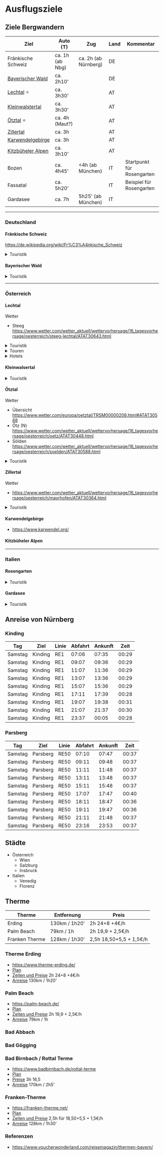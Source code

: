 # Ausflugsziele

## Ziele Bergwandern

| Ziel | Auto (T) | Zug | Land | Kommentar |
| --- | --- | --- | --- | --- |
| Fränkische Schweiz | ca. 1h (ab Nbg) | ca. 2h (ab Nürnberg) | DE | |
| [Bayerischer Wald](#bayerischer-wald) | ca. 2h10' | | DE | |
| [Lechtal](#lechtal) ⭐ | ca. 3h30' | | AT | |
| [Kleinwalstertal](#kleinwalsertal) | ca. 3h30' | | AT | |
| [Ötztal](#ötztal) ⭐ | ca. 4h (Maut?) | | AT | |
| [Zillertal](#zillertal) | ca. 3h | | AT | |
| [Karwendelgebirge](#karwendelgebirge) | ca. 3h | | AT | |
| [Kitzbüheler Alpen](#kitzbüheler-alpen) | ca. 3h10' | | AT | |
| Bozen | ca. 4h45' | <4h (ab München) | IT | Startpunkt für Rosengarten | 
| Fassatal | ca. 5h20' | | IT | Beispiel für Rosengarten |
| Gardasee | ca. 7h | 5h25' (ab München) | IT | |

---
### Deutschland 

#### Fränkische Schweiz

https://de.wikipedia.org/wiki/Fr%C3%A4nkische_Schweiz

<details>
<summary>Touristik</summary>
<ul>
<li>https://www.fraenkische-schweiz.com/</li>
</ul>
</details>

#### Bayerischer Wald

<details>
<summary>Touristik</summary>
<ul>
<li>https://www.bayerischer-wald.de/</li>
</ul>
</details>

---
### Österreich

#### Lechtal

Wetter
* Steeg https://www.wetter.com/wetter_aktuell/wettervorhersage/16_tagesvorhersage/oesterreich/steeg-lechtal/ATAT30643.html

<details>
<summary>Touristik</summary>
<ul>
<li>https://www.lechtal.at/</li>
</ul>
</details>

<details>
<summary>Touren</summary>
<ul>
<li>https://www.lechtal.at/de/touren/gramaiser-seen-runde.html</li>
<li>https://www.lechtal.at/de/touren/hinterhornbach-hochvogel.html</li>
<li>https://www.lechtal.at/de/touren/elmer-kreuzspitze.html</li>
<li>https://www.lechtal.at/de/touren/hinterhornbach-kaufbeurer-haus-haglertal-haeselgehr.html</li>
<li>https://www.lechtal.at/de/touren/holzgau-grosser-krottenkopf.html</li>
<li>https://www.lechtal.at/de/touren/boden-fundaistal-hanauer-huette-boden.html</li>
</ul>
</details>

<details>
<summary>Hotels</summary>
<ul>
<li>https://vera-monti.at/</li>
<li></li>
</ul>
</details>

#### Kleinwalsertal

<details>
<summary>Touristik</summary>
<ul>
<li>https://www.kleinwalsertal.com/de</li>
</ul>
</details>

#### Ötztal

Wetter
* Übersicht https://www.wetter.com/europa/oetztal/TRSM00000208.html#ATAT30588
* Ötz (N) https://www.wetter.com/wetter_aktuell/wettervorhersage/16_tagesvorhersage/oesterreich/oetz/ATAT30448.html
* Sölden https://www.wetter.com/wetter_aktuell/wettervorhersage/16_tagesvorhersage/oesterreich/soelden/ATAT30588.html

<details>
<summary>Touristik</summary>
<ul>
<li>https://www.oetztal.com/de/sommer.html</li>
<li>https://www.naturpark-oetztal.at/</li>
</ul>
</details>

#### Zillertal

Wetter
* https://www.wetter.com/wetter_aktuell/wettervorhersage/16_tagesvorhersage/oesterreich/mayrhofen/ATAT30364.html

<details>
<summary>Touristik</summary>
<ul>
<li>https://www.zillertal.at/</li>
</ul>
</details>

#### Karwendelgebirge

* https://www.karwendel.org/

#### Kitzbüheler Alpen

---
### Italien

#### Rosengarten

<details>
<summary>Touristik</summary>
<ul>
<li>https://latemarium.com/de/</li>
<li>https://eggental.com/de</li>
<li>https://www.fassa.com/de</li>
<li>https://www.tiersertal.com/de.html</li>
<li>https://www.suedtirol.info/de/de</li>
<li>https://www.visittrentino.info/de</li>
</ul>
</details>

#### Gardasee

<details>
<summary>Touristik</summary>
<ul>
<li>https://www.gardasee.it/de/</li>
<li>https://www.gardasee.de/</li>
</ul>
</details>

## Anreise von Nürnberg

### Kinding

|Tag	|Ziel	|Linie	|Abfahrt	|Ankunft	|Zeit|
| --- | --- | --- | --- |--- |--- |
|Samstag	|Kinding    |RE1	|07:06	|07:35	|00:29|
|Samstag	|Kinding    |RE1	|09:07	|09:36	|00:29|
|Samstag	|Kinding    |RE1	|11:07	|11:36	|00:29|
|Samstag	|Kinding    |RE1	|13:07	|13:36	|00:29|
|Samstag	|Kinding	|RE1	|15:07	|15:36	|00:29|
|Samstag	|Kinding	|RE1	|17:11	|17:39	|00:28|
|Samstag	|Kinding	|RE1	|19:07	|19:38	|00:31|
|Samstag	|Kinding	|RE1	|21:07	|21:37	|00:30|
|Samstag	|Kinding	|RE1	|23:37	|00:05	|00:28|

### Parsberg

|Tag	|Ziel	|Linie	|Abfahrt	|Ankunft	|Zeit|
| --- | --- | --- | --- |--- |--- |
|Samstag	|Parsberg	|RE50	|07:10	|07:47	|00:37|
|Samstag	|Parsberg	|RE50	|09:11	|09:48	|00:37|
|Samstag	|Parsberg	|RE50	|11:11	|11:48	|00:37|
|Samstag	|Parsberg	|RE50	|13:11	|13:48	|00:37|
|Samstag	|Parsberg	|RE50	|15:11	|15:48	|00:37|
|Samstag	|Parsberg	|RE50	|17:07	|17:47	|00:40|
|Samstag	|Parsberg	|RE50	|18:11	|18:47	|00:36|
|Samstag	|Parsberg	|RE50	|19:11	|19:47	|00:36|
|Samstag	|Parsberg	|RE50	|21:11	|21:48	|00:37|
|Samstag	|Parsberg	|RE50	|23:16	|23:53	|00:37|

## Städte

- Österreich 
    - Wien
    - Salzburg
    - Insbruck
- Italien 
    - Venedig
    - Florenz

## Therme

| Therme | Entfernung | Preis |
| --- | --- | --- |
| Erding | 130km / 1h20' | 2h 24+8 +4€/h |
| Palm Beach | 79km / 1h | 2h 19,9 + 2,5€/h |
| Franken Therme | 128km / 1h30' | 2,5h 18,50+5,5 + 1,5€/h |

### Therme Erding

* https://www.therme-erding.de/
* [Plan](https://www.therme-erding.de/fileadmin/userdaten/user_upload/00_Startseite/TECD_LagePlan_Layout_Homepage_Stand_12-2023_klein.pdf)
* [Zeiten und Preise](https://www.therme-erding.de/infos/preise-oeffnungszeiten/) 2h 24+8 +4€/h
* [Anreise](https://www.google.com/maps/dir/92345+Dietfurt+an+der+Altm%C3%BChl/Therme+Erding,+Thermenallee,+Erding/@48.7241669,11.1785996,9z/data=!3m1!4b1!4m17!4m16!1m5!1m1!1s0x479fa75516782885:0x1c1eda35f4c53990!2m2!1d11.585937!2d49.0366957!1m5!1m1!1s0x479e104ed90bc11f:0x69d301cfa2943d78!2m2!1d11.8885776!2d48.290231!2m3!6e0!7e2!8j1711582200?ucbcb=1&entry=ttu) 130km / 1h20'

### Palm Beach

* https://palm-beach.de/
* [Plan](https://palm-beach.de/wp-content/uploads/2023/07/PB_Uebersichtsplan_Juni23-7.pdf)
* [Zeiten und Preise](https://palm-beach.de/oeffnungszeiten-preise/) 2h 19,9 + 2,5€/h
* [Anreise](https://www.google.com/maps/dir/92345+Dietfurt+an+der+Altm%C3%BChl/Kristall+Palm+Beach+Kur-+%26+Freizeitbad,+Albertus-Magnus-Stra%C3%9Fe+29,+90547+Stein/@49.1766648,10.9716649,10z/data=!3m1!4b1!4m18!4m17!1m5!1m1!1s0x479fa75516782885:0x1c1eda35f4c53990!2m2!1d11.585937!2d49.0366957!1m5!1m1!1s0x479f514e74dee8d5:0x54059bb67cbd83a1!2m2!1d11.0063216!2d49.4067002!2m3!6e0!7e2!8j1711668600!3e0?ucbcb=1&entry=ttu) 79km / 1h

### Bad Abbach

### Bad Gögging

### Bad Birnbach / Rottal Terme

* https://www.badbirnbach.de/rottal-terme
* [Plan](https://www.badbirnbach.de/rottal-terme/rottal-terme-im-ueberblick)
* [Preise](https://www.badbirnbach.de/rottal-terme/preise) 3h 16,5
* [Anreise](https://www.google.de/maps/dir/92345+Dietfurt+an+der+Altm%C3%BChl/Rottal+Terme+%7C+Therme+Sauna+Spa,+Prof.-Drexel-Stra%C3%9Fe,+Bad+Birnbach/@48.7208214,12.0107385,10z/data=!3m1!4b1!4m17!4m16!1m5!1m1!1s0x479fa75516782885:0x1c1eda35f4c53990!2m2!1d11.585937!2d49.0366957!1m5!1m1!1s0x47744d4bf9039357:0xddd8bfed45c74580!2m2!1d13.0824459!2d48.440431!2m3!6e0!7e2!8j1711803060?ucbcb=1&entry=ttu) 170km / 2h5'

### Franken-Therme

* https://franken-therme.net/
* [Plan](https://franken-therme.net/info-service/uebersichtsplan)
* [Zeiten und Preise](https://franken-therme.net/info-service/oeffnungszeiten-preise) 2,5h für 18,50+5,5 + 1,5€/h
* [Anreise](https://www.google.com/maps/dir/92345+Dietfurt+an+der+Altm%C3%BChl/Franken-Therme+Parkplatz,+Im+H%C3%A4spelein+15,+91438+Bad+Windsheim/@49.625767,10.6887057,9.88z/data=!4m14!4m13!1m5!1m1!1s0x479fa75516782885:0x1c1eda35f4c53990!2m2!1d11.585937!2d49.0366957!1m5!1m1!1s0x47989f25eb48130b:0x37dce4c8cfd2b53!2m2!1d10.4159659!2d49.5117028!3e0?ucbcb=1&entry=ttu) 128km / 1h30'

### Referenzen 

* https://www.voucherwonderland.com/reisemagazin/thermen-bayern/
